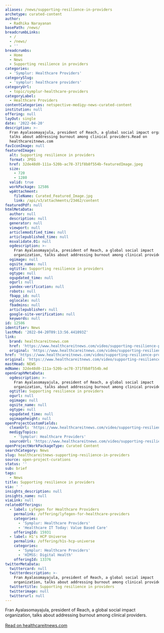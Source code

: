 ```yaml
---
aliases: /news/supporting-resilience-in-providers
archetype: curated-content
author:
  - Radhika Narayanan
basePath: /news/
breadcrumbLinks:
  - /
  - /news/
  - ''
breadcrumbs:
  - Home
  - News
  - Supporting resilience in providers
categories:
  - 'Symplur: Healthcare Providers'
categorySlug:
  - 'symplur: healthcare providers'
categoryUrl:
  - topic/symplur-healthcare-providers
categoryLabel:
  - Healthcare Providers
contentCategories: netspective-medigy-news-curated-content
institution: null
offering: null
layOut: single
date: '2022-04-20'
description: >-
  Fran Ayalasomayajula, president of Reach, a global social impact organization,
  talks about addressing burnout among clinical providers.Read on
  healthcareitnews.com
favIconImage: null
featuredImage:
  alt: Supporting resilience in providers
  format: JPEG
  href: 32de48d0-111a-520b-ac78-371f8b8f554b-featuredImage.jpeg
  size:
    - 720
    - 1280
  valid: true
  workPackage: 12586
  wpAttachment:
    fileName: Curated_Featured_Image.jpg
    link: /api/v3/attachments/23462/content
featuredPdf: null
htmlMetaData:
  author: null
  description: null
  generator: null
  viewport: null
  articlemodified_time: null
  articlepublished_time: null
  msvalidate.01: null
  ogdescription: >-
    Fran Ayalasomayajula, president of Reach, a global social impact
    organization, talks about addressing burnout among clinical providers.
  ogimage: null
  ogsite_name: null
  ogtitle: Supporting resilience in providers
  ogtype: null
  ogupdated_time: null
  ogurl: null
  yandex-verification: null
  robots: null
  fbapp_id: null
  oglocale: null
  fbadmins: null
  articlepublisher: null
  google-site-verification: null
  keywords: null
id: 12586
identifier: News
lastMod: '2022-04-20T09:13:56.441093Z'
link:
  brand: healthcareitnews.com
  href: 'https://www.healthcareitnews.com/video/supporting-resilience-providers'
  original: 'https://www.healthcareitnews.com/video/supporting-resilience-providers'
href: 'https://www.healthcareitnews.com/video/supporting-resilience-providers'
original: 'https://www.healthcareitnews.com/video/supporting-resilience-providers'
mastHead: NEWS
mdName: 32de48d0-111a-520b-ac78-371f8b8f554b.md
openGraphMetaData:
  ogdescription: >-
    Fran Ayalasomayajula, president of Reach, a global social impact
    organization, talks about addressing burnout among clinical providers.
  ogtitle: Supporting resilience in providers
  ogurl: null
  ogimage: null
  ogsite_name: null
  ogtype: null
  ogupdated_time: null
  ogimageheight: null
openProjectCustomFields:
  cleanUrl: 'https://www.healthcareitnews.com/video/supporting-resilience-providers'
  medigyTopics:
    - 'Symplur: Healthcare Providers'
  sourceUrl: 'https://www.healthcareitnews.com/video/supporting-resilience-providers'
openProjectWorkPackageType: Curated Content
searchCategory: News
slug: healthcareitnews-supporting-resilience-in-providers
source: open-project-curations
status: ''
sub: brief
tags:
  - News
title: Supporting resilience in providers
via: ' '
insights_description: null
insights_name: null
viaLink: null
relatedOfferings:
  - label: Lyfegen for Healthcare Providers
    permalink: /offering/lyfegen-for-healthcare-providers
    categories:
      - 'Symplur: Healthcare Providers'
      - 'Healthcare IT Today: Value Based Care'
    offeringId: 15931
  - label: H1's HCP Universe
    permalink: /offering/h1s-hcp-universe
    categories:
      - 'Symplur: Healthcare Providers'
      - 'HIMSS: Digital Health'
    offeringId: 13376
twitterMetaData:
  twittercard: null
  twitterdescription: >-
    Fran Ayalasomayajula, president of Reach, a global social impact
    organization, talks about addressing burnout among clinical providers.
  twittertitle: Supporting resilience in providers
  twitterimage: null
  twitterurl: null
---
```

<p>Fran Ayalasomayajula, president of Reach, a global social impact organization, talks about addressing burnout among clinical providers.<br/><br/><a target="_blank" href=https://www.healthcareitnews.com/video/supporting-resilience-providers>Read on healthcareitnews.com</a></p>